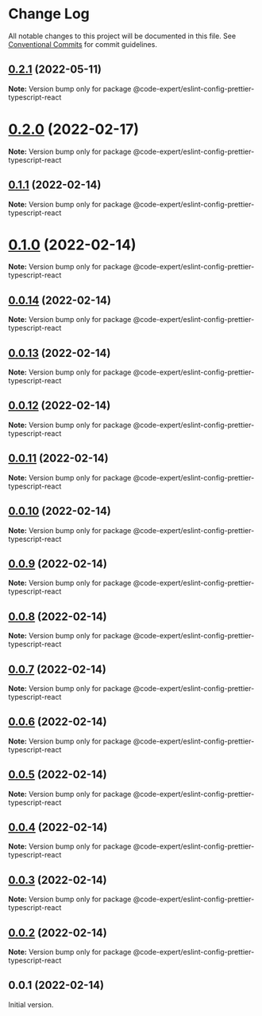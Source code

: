 # Change Log

All notable changes to this project will be documented in this file.
See [Conventional Commits](https://conventionalcommits.org) for commit guidelines.

## [0.2.1](https://github.com/CodeExpertETH/configs/compare/@code-expert/eslint-config-prettier-typescript-react@0.2.0...@code-expert/eslint-config-prettier-typescript-react@0.2.1) (2022-05-11)

**Note:** Version bump only for package @code-expert/eslint-config-prettier-typescript-react





# [0.2.0](https://github.com/CodeExpertETH/configs/compare/@code-expert/eslint-config-prettier-typescript-react@0.1.1...@code-expert/eslint-config-prettier-typescript-react@0.2.0) (2022-02-17)

**Note:** Version bump only for package @code-expert/eslint-config-prettier-typescript-react





## [0.1.1](https://github.com/CodeExpertETH/configs/compare/@code-expert/eslint-config-prettier-typescript-react@0.1.0...@code-expert/eslint-config-prettier-typescript-react@0.1.1) (2022-02-14)

**Note:** Version bump only for package @code-expert/eslint-config-prettier-typescript-react





# [0.1.0](https://github.com/CodeExpertETH/configs/compare/@code-expert/eslint-config-prettier-typescript-react@0.0.14...@code-expert/eslint-config-prettier-typescript-react@0.1.0) (2022-02-14)

**Note:** Version bump only for package @code-expert/eslint-config-prettier-typescript-react





## [0.0.14](https://github.com/CodeExpertETH/configs/compare/@code-expert/eslint-config-prettier-typescript-react@0.0.13...@code-expert/eslint-config-prettier-typescript-react@0.0.14) (2022-02-14)

**Note:** Version bump only for package @code-expert/eslint-config-prettier-typescript-react





## [0.0.13](https://github.com/CodeExpertETH/configs/compare/@code-expert/eslint-config-prettier-typescript-react@0.0.12...@code-expert/eslint-config-prettier-typescript-react@0.0.13) (2022-02-14)

**Note:** Version bump only for package @code-expert/eslint-config-prettier-typescript-react





## [0.0.12](https://github.com/CodeExpertETH/configs/compare/@code-expert/eslint-config-prettier-typescript-react@0.0.11...@code-expert/eslint-config-prettier-typescript-react@0.0.12) (2022-02-14)

**Note:** Version bump only for package @code-expert/eslint-config-prettier-typescript-react





## [0.0.11](https://github.com/CodeExpertETH/configs/compare/@code-expert/eslint-config-prettier-typescript-react@0.0.10...@code-expert/eslint-config-prettier-typescript-react@0.0.11) (2022-02-14)

**Note:** Version bump only for package @code-expert/eslint-config-prettier-typescript-react





## [0.0.10](https://github.com/CodeExpertETH/configs/compare/@code-expert/eslint-config-prettier-typescript-react@0.0.9...@code-expert/eslint-config-prettier-typescript-react@0.0.10) (2022-02-14)

**Note:** Version bump only for package @code-expert/eslint-config-prettier-typescript-react





## [0.0.9](https://github.com/CodeExpertETH/configs/compare/@code-expert/eslint-config-prettier-typescript-react@0.0.8...@code-expert/eslint-config-prettier-typescript-react@0.0.9) (2022-02-14)

**Note:** Version bump only for package @code-expert/eslint-config-prettier-typescript-react





## [0.0.8](https://github.com/CodeExpertETH/configs/compare/@code-expert/eslint-config-prettier-typescript-react@0.0.7...@code-expert/eslint-config-prettier-typescript-react@0.0.8) (2022-02-14)

**Note:** Version bump only for package @code-expert/eslint-config-prettier-typescript-react





## [0.0.7](https://github.com/CodeExpertETH/configs/compare/@code-expert/eslint-config-prettier-typescript-react@0.0.6...@code-expert/eslint-config-prettier-typescript-react@0.0.7) (2022-02-14)

**Note:** Version bump only for package @code-expert/eslint-config-prettier-typescript-react





## [0.0.6](https://github.com/CodeExpertETH/configs/compare/@code-expert/eslint-config-prettier-typescript-react@0.0.5...@code-expert/eslint-config-prettier-typescript-react@0.0.6) (2022-02-14)

**Note:** Version bump only for package @code-expert/eslint-config-prettier-typescript-react





## [0.0.5](https://github.com/CodeExpertETH/configs/compare/@code-expert/eslint-config-prettier-typescript-react@0.0.4...@code-expert/eslint-config-prettier-typescript-react@0.0.5) (2022-02-14)

**Note:** Version bump only for package @code-expert/eslint-config-prettier-typescript-react





## [0.0.4](https://github.com/CodeExpertETH/configs/compare/@code-expert/eslint-config-prettier-typescript-react@0.0.3...@code-expert/eslint-config-prettier-typescript-react@0.0.4) (2022-02-14)

**Note:** Version bump only for package @code-expert/eslint-config-prettier-typescript-react





## [0.0.3](https://github.com/CodeExpertETH/configs/compare/@code-expert/eslint-config-prettier-typescript-react@0.0.2...@code-expert/eslint-config-prettier-typescript-react@0.0.3) (2022-02-14)

**Note:** Version bump only for package @code-expert/eslint-config-prettier-typescript-react





## [0.0.2](https://github.com/CodeExpertETH/configs/compare/@code-expert/eslint-config-prettier-typescript-react@0.2.1...@code-expert/eslint-config-prettier-typescript-react@0.0.2) (2022-02-14)

**Note:** Version bump only for package @code-expert/eslint-config-prettier-typescript-react





## 0.0.1 (2022-02-14)

Initial version.
